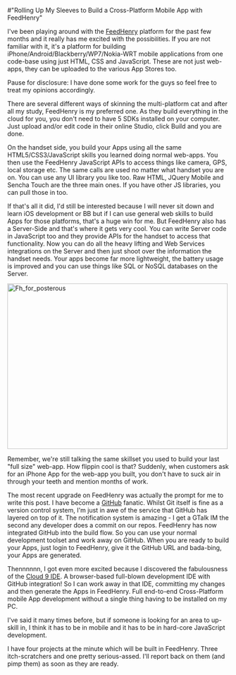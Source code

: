 #"Rolling Up My Sleeves to Build a Cross-Platform Mobile App with FeedHenry"


 <p>I've been playing around with the <a href="http://developer.feedhenry.com">FeedHenry</a> platform for the past few months and it really has me excited with the&nbsp;<span style="font-size: small;">possibilities</span>. If you are not familiar with it, it's a platform for building iPhone/Android/Blackberry/WP7/Nokia-WRT mobile applications from one code-base using just HTML, CSS and JavaScript. These are not just web-apps, they can be uploaded to the various App Stores too.</p>
<p>Pause for disclosure: I have done some work for the guys so feel free to treat my opinions accordingly.</p>
<p>There are several different ways of skinning the multi-platform cat and after all my study, FeedHenry is my preferred one. As they build everything in the cloud for you, you don't need to have 5 SDKs installed on your computer. Just upload and/or edit code in their online Studio, click Build and you are done.</p>
<p>On the handset side, you build your Apps using all the same HTML5/CSS3/JavaScript skills you learned doing normal web-apps. You then use the FeedHenry JavaScript APIs to access things like camera, GPS, local storage etc. The same calls are used no matter what handset you are on. You can use any UI library you like too. Raw HTML, JQuery Mobile and Sencha Touch are the three main ones. If you have other JS libraries, you can pull those in too.</p>
<p>If that's all it did, I'd still be interested because I will never sit down and learn iOS development or BB but if I can use general web skills to build Apps for those platforms, that's a huge win for me. But FeedHenry also has a Server-Side and that's where it gets very cool. You can write Server code in JavaScript too and they provide APIs for the handset to access that functionality. Now you can do all the heavy lifting and Web Services integrations on the Server and then just shoot over the information the handset needs. Your apps become far more lightweight, the battery usage is improved and you can use things like SQL or NoSQL databases on the Server.</p>
<p><div class='p_embed p_image_embed'>
<img alt="Fh_for_posterous" height="375" src="http://getfile6.posterous.com/getfile/files.posterous.com/temp-2011-07-17/BxvpapahdyxrarpAEABBfiyywqgCabmlJnnhJDpGfJAIAdupzcBtefhtqFyw/fh_for_posterous.jpg.scaled500.jpg" width="500" />
</div>
</p>
<p>Remember, we're still talking the same skillset you used to build your last "full size" web-app. How flippin cool is that? Suddenly, when customers ask for an iPhone App for the web-app you built, you don't have to suck air in through your teeth and mention months of work.</p>
<p>The most recent upgrade on FeedHenry was actually the prompt for me to write this post. I have become a <a href="http://www.github.com/">GitHub</a> fanatic. Whilst Git itself is fine as a version control system, I'm just in awe of the service that GitHub has layered on top of it. The notification system is amazing - I get a GTalk IM the second any developer does a commit on our repos. FeedHenry has now integrated GitHub into the build flow. So you can use your normal development toolset and work away on GitHub. When you are ready to build your Apps, just login to FeedHenry, give it the GitHub URL and bada-bing, your Apps are generated.</p>
<p>Thennnnnn, I got even more excited because I discovered the fabulousness of the <a href="http://cloud9ide.com/">Cloud 9 IDE</a>. A browser-based full-blown development IDE with GitHub integration! So I can work away in that IDE, committing my changes and then generate the Apps in FeedHenry. Full end-to-end Cross-Platform mobile App development without a single thing having to be installed on my PC.</p>
<p>I've said it many times before, but if someone is looking for an area to up-skill in, I think it has to be in mobile and it has to be in hard-core JavaScript development.</p>
<p>I have four projects at the minute which will be built in FeedHenry. Three itch-scratchers and one pretty serious-assed. I'll report back on them (and pimp them) as soon as they are ready.&nbsp;</p>
<p>&nbsp;</p>
 